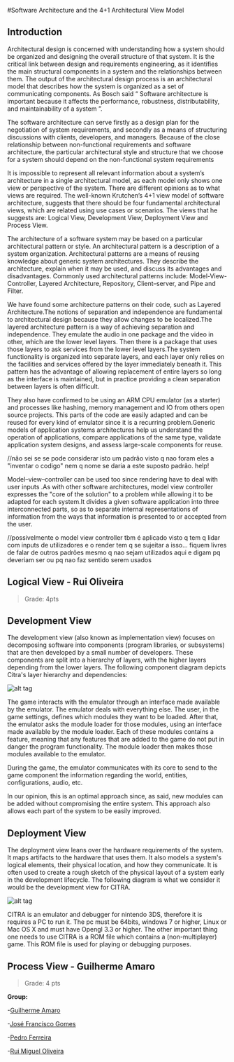 #Software Architecture and the 4+1 Architectural View Model

## Introduction 

Architectural design is concerned with understanding how a system should be organized and designing the overall structure of that system. It is the critical link between design and requirements engineering, as it identifies the main structural components in a system and the relationships between them. The output of the architectural design process is an architectural model that describes how the system is organized as a set of communicating components.
As Bosch said “ Software architecture is important because it affects the performance, robustness, distributability, and maintainability of a system ”.

The software architecture can serve firstly as a design plan for the negotiation of system requirements, and secondly as a means of structuring discussions with clients, developers, and managers.
Because of the close relationship between non-functional requirements and software architecture, the particular architectural style and structure that we choose for a system should depend on the non-functional system requirements

It is impossible to represent all relevant information about a system’s architecture in a single architectural model, as each model only shows one view or perspective of the system. There are different opinions as to what views are required. The well-known Krutchen’s 4+1 view model of software architecture, suggests that there should be four fundamental architectural views, which are related using use cases or scenarios. 
The views that he suggests are: Logical View, Development View, Deployment View and Process View.

The architecture of a software system may be based on a particular architectural pattern or style. An architectural pattern is a description of a system organization. Architectural patterns are a means of reusing knowledge about generic system architectures. They describe the architecture, explain when it may be used, and discuss its advantages and disadvantages.
Commonly used architectural patterns include: Model-View-Controller, Layered Architecture, Repository, Client–server, and Pipe and Filter.

We have found some architecture patterns on their code, such as Layered Architecture.The notions of separation and independence are fundamental to architectural design because they allow changes to be localized.The layered architecture pattern is a way of achieving separation and independence. They emulate the audio in one package and the video in other, which are the lower level layers. Then there is a package that uses those layers to ask services from the lower level layers.The system functionality is organized into separate layers, and each layer only relies on the facilities and services offered by the layer immediately beneath it.
This pattern has the advantage of allowing replacement of entire layers so long as the interface is maintained, but in practice providing a clean separation between layers is often difficult. 

They also have confirmed to be using an ARM CPU emulator (as a starter) and processes like hashing, memory management and IO from others open source projects. This parts of the code are easily adapted and can be reused for every kind of emulator since it is a recurring problem.Generic models of application systems architectures help us understand the operation of applications, compare applications of the same type, validate application system designs, and assess large-scale components for reuse.

//não sei se se pode considerar isto um padrão visto q nao foram eles a "inventar o codigo" nem q nome se daria a este suposto padrão. help!

Model–view–controller can be used too since rendering have to deal with user inputs .As with other software architectures, model view controller expresses the "core of the solution" to a problem while allowing it to be adapted for each system.It divides a given software application into three interconnected parts, so as to separate internal representations of information from the ways that information is presented to or accepted from the user.

//possivelmente o model view controller tbm é aplicado visto q tem q lidar com inputs de utilizadores e o render tem q se sujeitar a isso... fiquem livres de falar de outros padrões mesmo q nao sejam utilizados aqui e digam pq deveriam ser ou pq nao faz sentido serem usados

## Logical View - Rui Oliveira
>Grade: 4pts

## Development View

The development view (also known as implementation view) focuses on decomposing software into components (program libraries, or subsystems) that are then developed by a small number of developers. These components are split into a hierarchy of layers, with the higher layers depending from the lower layers. The following component diagram depicts Citra's layer hierarchy and dependencies:

![alt tag](https://s11.postimg.org/wghfquigz/development_view.png)

The game interacts with the emulator through an interface made available by the emulator. The emulator deals with everything else. The user, in the game settings, defines which modules they want to be loaded. After that, the emulator asks the module loader for those modules, using an interface made available by the module loader. Each of these modules contains a feature, meaning that any features that are added to the game do not put in danger the program functionality. The module loader then makes those modules available to the emulator.

During the game, the emulator communicates with its core to send to the game component the information regarding the world, entities, configurations, audio, etc.

In our opinion, this is an optimal approach since, as said, new modules can be added without compromising the entire system. This approach also allows each part of the system to be easily improved.

## Deployment View

The deployment view leans over the hardware requirements of the system. It maps artifacts to the hardware that uses them. It also models a system's logical elements, their physical location, and how they communicate. It is often used to create a rough sketch of the physical layout of a system early in the development lifecycle. The following diagram is what we consider it would be the development view for CITRA.

![alt tag](http://icecream.me/uploads/6ddb59eff0ed22cbfcf68e6af0be7841.png)

CITRA is an emulator and debugger for nintendo 3DS, therefore it is requires a PC to run it. The pc must be 64bits, windows 7 or higher, Linux or Mac OS X and must have Opengl 3.3 or higher. The other important thing one needs to use CITRA is a ROM file which contains a (non-multiplayer) game. This ROM file is used for playing or debugging purposes.

## Process View - Guilherme Amaro
>Grade: 4 pts


**Group:**

 -[Guilherme Amaro](https://github.com/PORShoterxx)

 -[José Francisco Gomes](https://github.com/teresa-Guilherme/)

 -[Pedro Ferreira](https://github.com/pedrof81)

-[Rui Miguel Oliveira](https://github.com/ruimoliveira)
